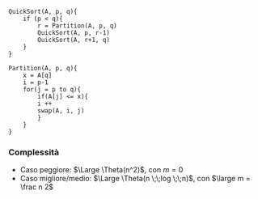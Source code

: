 ```clike
QuickSort(A, p, q){
	if (p < q){
		r = Partition(A, p, q)
		QuickSort(A, p, r-1)
		QuickSort(A, r+1, q)
	}
}
 
Partition(A, p, q){
	x = A[q]
	i = p-1
	for(j = p to q){
		if(A[j] <= x){
		i ++
		swap(A, i, j)
		}
	}
}
```

### Complessità 
- Caso peggiore: $\Large \Theta(n^2)$, con $m = 0$
- Caso migliore/medio: $\Large \Theta(n \;\;log \;\;n)$, con $\large m = \frac n 2$ 



